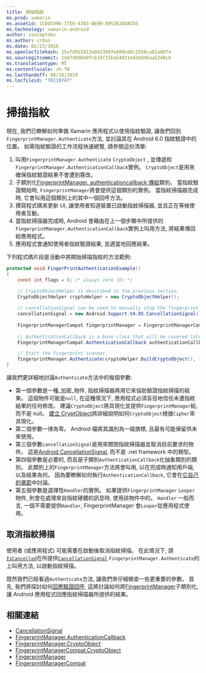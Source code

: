 ```yaml
---
title: 掃描指紋
ms.prod: xamarin
ms.assetid: 1CDDC096-77E0-47B3-BE0B-8953E2DDACD3
ms.technology: xamarin-android
author: conceptdev
ms.author: crdun
ms.date: 02/23/2016
ms.openlocfilehash: 15afd5b1812e0423097e889cd8c2558ca01a8074
ms.sourcegitcommit: 1dd7d09b60fcb1bf15ba54831ed3dd46aa5240cb
ms.translationtype: MT
ms.contentlocale: zh-TW
ms.lasthandoff: 08/28/2019
ms.locfileid: "70119747"
---
```

# <a name="scanning-for-fingerprints"></a>掃描指紋

現在, 我們已瞭解如何準備 Xamarin 應用程式以使用指紋驗證, 讓我們回到`FingerprintManager.Authenticate`方法, 並討論其在 Android 6.0 指紋驗證中的位置。 如需指紋驗證的工作流程快速總覽, 請參閱這份清單:

1. 叫用`FingerprintManager.Authenticate` `CryptoObject` , 並傳遞和`FingerprintManager.AuthenticationCallback`實例。 `CryptoObject`是用來確保指紋驗證結果不會遭到篡改。 
2. 子類別化[FingerprintManager. authenticationcallback 傳給](https://developer.android.com/reference/android/hardware/fingerprint/FingerprintManager.AuthenticationCallback.html)類別。 當指紋驗證開始時, `FingerprintManager`將會提供這個類別的實例。 當指紋掃描器完成時, 它會叫用這個類別上的其中一個回呼方法。
3. 撰寫程式碼來更新 UI, 讓使用者知道裝置已啟動指紋掃描器, 並且正在等候使用者互動。 
4. 當指紋掃描器完成時, Android 會藉由在上一個步驟中所提供的`FingerprintManager.AuthenticationCallback`實例上叫用方法, 將結果傳回給應用程式。
5. 應用程式會通知使用者指紋驗證結果, 並適當地回應結果。 

下列程式碼片段是活動中將開始掃描指紋的方法範例:

```csharp
protected void FingerPrintAuthenticationExample()
{
    const int flags = 0; /* always zero (0) */

    // CryptoObjectHelper is described in the previous section.
    CryptoObjectHelper cryptoHelper = new CryptoObjectHelper();    
    
    // cancellationSignal can be used to manually stop the fingerprint scanner. 
    cancellationSignal = new Android.Support.V4.OS.CancellationSignal();
    
    FingerprintManagerCompat fingerprintManager = FingerprintManagerCompat.From(this);
    
    // AuthenticationCallback is a base class that will be covered later on in this guide.
    FingerprintManagerCompat.AuthenticationCallback authenticationCallback = new MyAuthCallbackSample(this);

    // Start the fingerprint scanner.
    fingerprintManager.Authenticate(cryptoHelper.BuildCryptoObject(), flags, cancellationSignal, authenticationCallback, null);
}
```

讓我們更詳細地討論`Authenticate`方法中的每個參數:

- 第一個參數是一種_加密_物件, 指紋掃描器將用它來協助驗證指紋掃描的結果。 這個物件可能是`null`, 在這種情況下, 應用程式必須盲目地信任未遭指紋結果的任何修改。 建議`CryptoObject`將具現化並提供`FingerprintManager`給, 而不是 null。 [建立 CryptObject](~/android/platform/fingerprint-authentication/creating-a-cryptoobject.md)將詳細說明如何`CryptoObject`根據`Cipher`來具現化。
- 第二個參數一律為零。 Android 檔將其識別為一組旗標, 且最有可能保留供未來使用。 
- 第三個參數`cancellationSignal`是用來關閉指紋掃描器並取消目前要求的物件。 這是[Android CancellationSignal](https://developer.android.com/reference/android/os/CancellationSignal.html), 而不是 .net framework 中的類型。
- 第四個參數是必要的, 而且是子類別`AuthenticationCallback`化抽象類別的類別。 此類別上的`FingerprintManager`方法將會叫用, 以在完成時通知用戶端, 以及結果為何。 因為要瞭解如何執行`AuthenticationCallback`, 它會在[它自己的章節](~/android/platform/fingerprint-authentication/fingerprint-authentication-callbacks.md)中討論。
- 第五個參數是選擇性`Handler`的實例。 如果提供`FingerprintManager` `Looper`物件, 則會在處理來自指紋硬體的訊息時, 使用該物件中的。 `Handler` 一般而言, 一個不需要提供`Handler`, FingerprintManager 會`Looper`從應用程式使用。

## <a name="cancelling-a-fingerprint-scan"></a>取消指紋掃描

使用者 (或應用程式) 可能需要在啟動後取消指紋掃描。 在此情況下, 請[`IsCancelled`](https://developer.android.com/reference/android/os/CancellationSignal.html#isCanceled())在所提供[`CancellationSignal`](https://developer.android.com/reference/android/os/CancellationSignal.html) `FingerprintManager.Authenticate`的上叫用方法, 以啟動指紋掃描。

既然我們已經看過`Authenticate`方法, 讓我們來仔細檢查一些更重要的參數。 首先, 我們將探討如何[回應驗證回呼](~/android/platform/fingerprint-authentication/fingerprint-authentication-callbacks.md), 這將討論如何將[FingerprintManager](https://developer.android.com/reference/android/hardware/fingerprint/FingerprintManager.AuthenticationCallback.html)子類別化, 讓 Android 應用程式回應指紋掃描器所提供的結果。




## <a name="related-links"></a>相關連結

- [CancellationSignal](https://developer.android.com/reference/android/os/CancellationSignal.html)
- [FingerprintManager.AuthenticationCallback](https://developer.android.com/reference/android/hardware/fingerprint/FingerprintManager.AuthenticationCallback.html)
- [FingerprintManager.CryptoObject](https://developer.android.com/reference/android/hardware/fingerprint/FingerprintManager.CryptoObject.html)
- [FingerprintManagerCompat.CryptoObject](https://developer.android.com/reference/android/support/v4/hardware/fingerprint/FingerprintManagerCompat.CryptoObject.html)
- [FingerprintManager](https://developer.android.com/reference/android/hardware/fingerprint/FingerprintManager.html)
- [FingerprintManagerCompat](https://developer.android.com/reference/android/support/v4/hardware/fingerprint/FingerprintManagerCompat.html)
